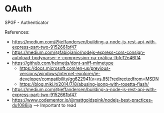 # OAuth
 SPGF - Authenticator


References:

- https://medium.com/@jeffandersen/building-a-node-js-rest-api-with-express-part-two-9152661bf47
- https://medium.com/@fabiojanio/nodejs-express-cors-consign-autoload-bodyparser-e-compression-na-prática-fbfc12e46ff4
- https://github.com/helmetjs/dont-sniff-mimetype
    - https://docs.microsoft.com/en-us/previous-versions/windows/internet-explorer/ie-developer/compatibility/gg622941(v=vs.85)?redirectedfrom=MSDN
    - https://blog.miki.it/2014/7/8/abusing-jsonp-with-rosetta-flash/
- https://medium.com/@jeffandersen/building-a-node-js-rest-api-with-express-part-two-9152661bf47
- https://www.codementor.io/@mattgoldspink/nodejs-best-practices-du1086jja  -->  Important to read